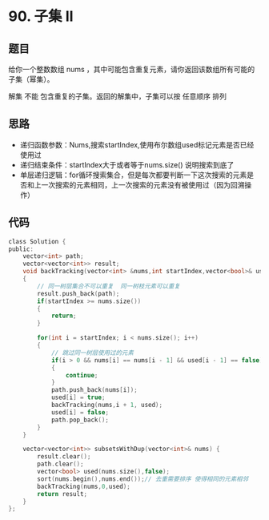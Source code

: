 # 90. 子集 II

## 题目
给你一个整数数组 nums ，其中可能包含重复元素，请你返回该数组所有可能的子集（幂集）。

解集 不能 包含重复的子集。返回的解集中，子集可以按 任意顺序 排列


## 思路

* 递归函数参数：Nums,搜索startIndex,使用布尔数组used标记元素是否已经使用过
* 递归结束条件：startIndex大于或者等于nums.size() 说明搜索到底了
* 单层递归逻辑：for循环搜索集合，但是每次都要判断一下这次搜索的元素是否和上一次搜索的元素相同，上一次搜索的元素没有被使用过（因为回溯操作）



## 代码

```c
class Solution {
public:
    vector<int> path;
    vector<vector<int>> result;
    void backTracking(vector<int> &nums,int startIndex,vector<bool>& used)
    {
        // 同一树层集合不可以重复  同一树枝元素可以重复
        result.push_back(path);
        if(startIndex >= nums.size())
        {
            return;
        }

        for(int i = startIndex; i < nums.size(); i++)
        {
            // 跳过同一树层使用过的元素
            if(i > 0 && nums[i] == nums[i - 1] && used[i - 1] == false)
            {
                continue;
            }
            path.push_back(nums[i]);
            used[i] = true;
            backTracking(nums,i + 1, used);
            used[i] = false;
            path.pop_back();
        }
    } 

    vector<vector<int>> subsetsWithDup(vector<int>& nums) {
        result.clear();
        path.clear();
        vector<bool> used(nums.size(),false);
        sort(nums.begin(),nums.end());// 去重需要排序 使得相同的元素相邻
        backTracking(nums,0,used);
        return result;
    }
};

```

